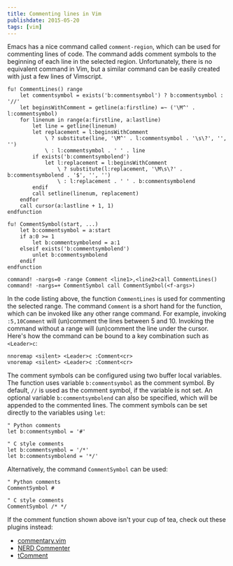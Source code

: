 ```yaml
---
title: Commenting lines in Vim
publishdate: 2015-05-20
tags: [vim]
---
```


Emacs has a nice command called `comment-region`, which can be used for
commenting lines of code. The command adds comment symbols to the
beginning of each line in the selected region. Unfortunately, there is no
equivalent command in Vim, but a similar command can be easily created
with just a few lines of Vimscript.

<!--more-->

    fu! CommentLines() range
        let commentsymbol = exists('b:commentsymbol') ? b:commentsymbol : '//'
        let beginsWithComment = getline(a:firstline) =~ ('\M^' . l:commentsymbol)
        for linenum in range(a:firstline, a:lastline)
            let line = getline(linenum)
            let replacement = l:beginsWithComment
                \ ? substitute(line, '\M^' . l:commentsymbol . '\s\?', '', '')
                \ : l:commentsymbol . ' ' . line
            if exists('b:commentsymbolend')
                let l:replacement = l:beginsWithComment
                    \ ? substitute(l:replacement, '\M\s\?' . b:commentsymbolend . '$', '', '')
                    \ : l:replacement . ' ' . b:commentsymbolend
            endif
            call setline(linenum, replacement)
        endfor
        call cursor(a:lastline + 1, 1)
    endfunction

    fu! CommentSymbol(start, ...)
        let b:commentsymbol = a:start
        if a:0 >= 1
            let b:commentsymbolend = a:1
        elseif exists('b:commentsymbolend')
            unlet b:commentsymbolend
        endif
    endfunction

    command! -nargs=0 -range Comment <line1>,<line2>call CommentLines()
    command! -nargs=+ CommentSymbol call CommentSymbol(<f-args>)

In the code listing above, the function `CommentLines` is used for
commenting the selected range. The command `Comment` is a short hand for
the function, which can be invoked like any other range command. For
example, invoking `:5,10Comment` will (un)comment the lines between 5
and 10. Invoking the command without a range will (un)comment the line
under the cursor. Here's how the command can be bound to a key
combination such as `<Leader>c`:

    nnoremap <silent> <Leader>c :Comment<cr>
    vnoremap <silent> <Leader>c :Comment<cr>

The comment symbols can be configured using two buffer local variables.
The function uses variable `b:commentsymbol` as the comment symbol. By
default, `//` is used as the comment symbol, if the variable is not set.
An optional variable `b:commentsymbolend` can also be specified, which
will be appended to the commented lines. The comment symbols can be set
directly to the variables using `let`:

    " Python comments
    let b:commentsymbol = '#'

    " C style comments
    let b:commentsymbol = '/*'
    let b:commentsymbolend = '*/'

Alternatively, the command `CommentSymbol` can be used:

    " Python comments
    CommentSymbol #

    " C style comments
    CommentSymbol /* */

If the comment function shown above isn't your cup of tea, check out
these plugins instead:

-   [commentary.vim](https://github.com/tpope/vim-commentary)
-   [NERD Commenter](https://github.com/scrooloose/nerdcommenter)
-   [tComment](http://www.vim.org/scripts/script.php?script_id=1173)
